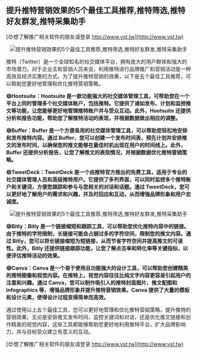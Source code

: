 ## **提升推特营销效果的5个最佳工具推荐,推特筛选,推特好友群发,推特采集助手**

[😍想了解推广相关软件的朋友请登录 http://www.vst.tw](http://www.vst.tw)

 <center><img src="https://vst.tw/MP4/tuiguang/png/8.png" alt="提升推特营销效果的5个最佳工具推荐,推特筛选,推特好友群发,推特采集助手"></center>

推特（Twitter）是一个全球知名的社交媒体平台，拥有庞大的用户群体和强大的市场潜力。对于企业主和营销人员来说，利用推特进行品牌推广和营销活动是一种高效且经济实惠的方式。为了提升推特营销的效果，以下是五个最佳工具推荐，可以帮助您更好地管理和优化推特营销策略。

**😄Hootsuite：Hootsuite 是一款功能强大的社交媒体管理工具，可帮助您在一个平台上同时管理多个社交媒体账户，包括推特。它提供了诸如发布、计划和监控推文等功能，让您能够更好地管理推特账户并与受众互动。此外，Hootsuite 还提供分析和报告功能，帮助您了解推特活动的表现，并根据数据做出相应的调整。**

**😄Buffer：Buffer 是一个方便易用的社交媒体管理工具，可以帮助您轻松地安排和发布推特内容。通过 Buffer，您可以创建一个发布时间表，预先计划并安排推文的发布时间，以确保您的推文能够在最佳时机出现在用户的时间线上。此外，Buffer 还提供分析报告，让您了解推文的表现情况，并根据数据优化推特营销策略。**

**😄TweetDeck：TweetDeck 是一个由推特官方推出的免费工具，适用于专业的社交媒体管理人员和高级推特用户。它提供了多列界面，可以同时监控多个推特账户和关键词，方便您跟踪和参与与您相关的对话和话题。通过 TweetDeck，您可以更好地了解用户的需求和兴趣，并及时回应和互动，从而增强品牌形象和用户忠诚度。**

 <center><img src="https://vst.tw/MP4/tuiguang/png/4.png" alt="提升推特营销效果的5个最佳工具推荐,推特筛选,推特好友群发,推特采集助手"></center>

**😄Bitly：Bitly 是一个链接缩短和跟踪工具，可以帮助您优化推特内容中的链接。由于推特的字符限制，长链接可能会占据过多的字符空间，限制您的推文内容。通过 Bitly，您可以将长链接缩短为短链接，从而节省字符空间并提高推文的可读性。此外，Bitly 还提供链接跟踪功能，让您了解点击率和转化率等关键指标，以便评估推特活动的效果。**

**😄Canva：Canva 是一个易于使用且功能强大的设计工具，可以帮助您创建精美的推特图像和视觉内容。在推特上，视觉内容往往比纯文字内容更容易引起用户的注意和兴趣。通过 Canva，您可以制作吸引人的推特封面图片、推文配图和 infographics 等，增强品牌形象并提升推特营销效果。Canva 提供了大量的模板和设计元素，使得设计过程变得简单而高效。**

通过使用以上五个最佳工具，您可以更好地管理和优化推特营销策略，提升推特的营销效果。无论是安排推文发布时间，监控关键词和对话，还是优化推文链接和创作精美的视觉内容，这些工具都能够帮助您更好地利用推特平台，扩大品牌影响力，并与目标受众建立有意义的互动。

[😍想了解推广相关软件的朋友请登录 http://www.vst.tw](http://www.vst.tw)



